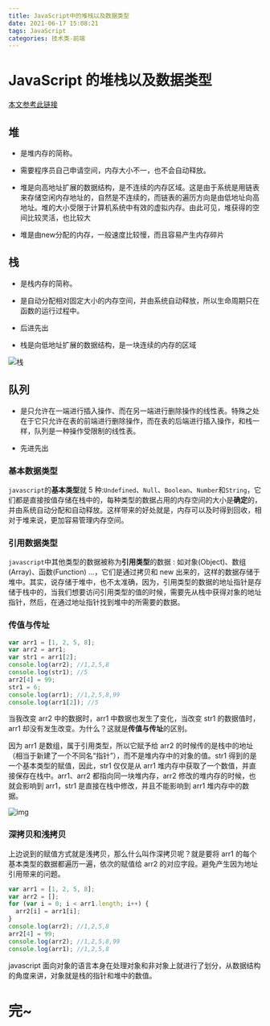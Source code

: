 ```yaml
---
title: JavaScript中的堆栈以及数据类型
date: 2021-06-17 15:08:21
tags: JavaScript
categories: 技术类-前端
---
```


<meta name="referrer" content="no-referrer"/>

# JavaScript 的堆栈以及数据类型

[本文参考此链接](https://www.jianshu.com/p/5e0e8d183102)

## 堆

- 是堆内存的简称。

- 需要程序员自己申请空间，内存大小不一，也不会自动释放。

- 堆是向高地址扩展的数据结构，是不连续的内存区域。这是由于系统是用链表来存储空闲内存地址的，自然是不连续的，而链表的遍历方向是由低地址向高地址。堆的大小受限于计算机系统中有效的虚拟内存。由此可见，堆获得的空间比较灵活，也比较大

- 堆是由new分配的内存，一般速度比较慢，而且容易产生内存碎片

## 栈

- 是栈内存的简称。

- 是自动分配相对固定大小的内存空间，并由系统自动释放，所以生命周期只在函数的运行过程中。

- 后进先出

- 栈是向低地址扩展的数据结构，是一块连续的内存的区域

![栈](https://upload-images.jianshu.io/upload_images/4037795-707975f1f45a6a0d.png?imageMogr2/auto-orient/strip|imageView2/2/w/1136/format/webp)

## 队列

- 是只允许在一端进行插入操作、而在另一端进行删除操作的线性表。特殊之处在于它只允许在表的前端进行删除操作，而在表的后端进行插入操作，和栈一样，队列是一种操作受限制的线性表。

- 先进先出

### 基本数据类型

`javascript`的**基本类型**就 5 种:`Undefined`、`Null`、`Boolean`、`Number`和`String`，它们都是直接按值存储在栈中的，每种类型的数据占用的内存空间的大小是**确定**的，并由系统自动分配和自动释放。这样带来的好处就是，内存可以及时得到回收，相对于堆来说，更加容易管理内存空间。

### 引用数据类型

`javascript`中其他类型的数据被称为**引用类型**的数据 : 如对象(Object)、数组(Array)、函数(Function) …，它们是通过拷贝和 new 出来的，这样的数据存储于堆中。其实，说存储于堆中，也不太准确，因为，引用类型的数据的地址指针是存储于栈中的，当我们想要访问引用类型的值的时候，需要先从栈中获得对象的地址指针，然后，在通过地址指针找到堆中的所需要的数据。

### 传值与传址

```javascript
var arr1 = [1, 2, 5, 8];
var arr2 = arr1;
var str1 = arr1[2];
console.log(arr2); //1,2,5,8
console.log(str1); //5
arr2[4] = 99;
str1 = 6;
console.log(arr1); //1,2,5,8,99
console.log(arr1[2]); //5
```

当我改变 arr2 中的数据时，arr1 中数据也发生了变化，当改变 str1 的数据值时，arr1 却没有发生改变。为什么？这就是**传值与传址**的区别。

因为 arr1 是数组，属于引用类型，所以它赋予给 arr2 的时候传的是栈中的地址（相当于新建了一个不同名“指针”），而不是堆内存中的对象的值。str1 得到的是一个基本类型的赋值，因此，str1 仅仅是从 arr1 堆内存中获取了一个数值，并直接保存在栈中。arr1、arr2 都指向同一块堆内存，arr2 修改的堆内存的时候，也就会影响到 arr1，str1 是直接在栈中修改，并且不能影响到 arr1 堆内存中的数据。

![img](https://images2018.cnblogs.com/blog/1402663/201808/1402663-20180802132101478-2092833591.png)

### 深拷贝和浅拷贝

上边说到的赋值方式就是浅拷贝，那么什么叫作深拷贝呢？就是要将 arr1 的每个基本类型的数据都遍历一遍，依次的赋值给 arr2 的对应字段。避免产生因为地址引用带来的问题。

```javascript
var arr1 = [1, 2, 5, 8];
var arr2 = [];
for (var i = 0; i < arr1.length; i++) {
  arr2[i] = arr1[i];
}
console.log(arr2); //1,2,5,8
arr2[4] = 99;
console.log(arr2); //1,2,5,8,99
console.log(arr1); //1,2,5,8
```

javascript 面向对象的语言本身在处理对象和非对象上就进行了划分，从数据结构的角度来讲，对象就是栈的指针和堆中的数值。

# 完~
